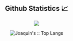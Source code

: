 <h2 align="center">Github Statistics 📈</h2>

<p align="center"><img src="https://github-readme-stats.vercel.app/api?username=Joaquin-000&show_icons=true" /><p/>
<p align="center"><img src="https://github-readme-stats.vercel.app/api/top-langs/?username=Joaquin-000&langs_count=10&theme=dark&layout=compact" alt="Joaquin's :: Top Langs" /><p/>
